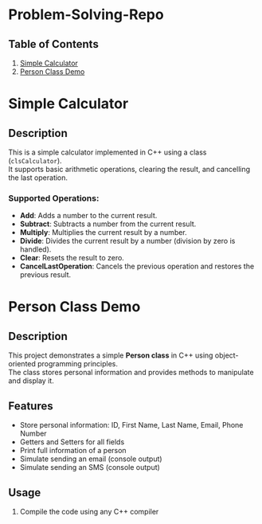 # Problem-Solving-Repo
## Table of Contents
1. [Simple Calculator](#simple-calculator)
2. [Person Class Demo](#person-class-demo)
   
# Simple Calculator

## Description
This is a simple calculator implemented in C++ using a class (`clsCalculator`).  
It supports basic arithmetic operations, clearing the result, and cancelling the last operation.

### Supported Operations:
- **Add**: Adds a number to the current result.
- **Subtract**: Subtracts a number from the current result.
- **Multiply**: Multiplies the current result by a number.
- **Divide**: Divides the current result by a number (division by zero is handled).
- **Clear**: Resets the result to zero.
- **CancelLastOperation**: Cancels the previous operation and restores the previous result.

  
# Person Class Demo

## Description
This project demonstrates a simple **Person class** in C++ using object-oriented programming principles.  
The class stores personal information and provides methods to manipulate and display it.

## Features
- Store personal information: ID, First Name, Last Name, Email, Phone Number
- Getters and Setters for all fields
- Print full information of a person
- Simulate sending an email (console output)
- Simulate sending an SMS (console output)

## Usage
1. Compile the code using any C++ compiler
